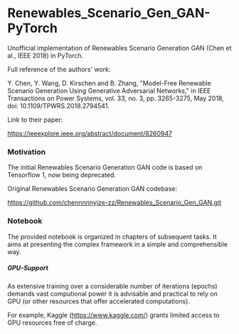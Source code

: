 # Renewables_Scenario_Gen_GAN-PyTorch
  Unofficial implementation of Renewables Scenario Generation GAN (Chen et al., IEEE 2018) in PyTorch.

  Full reference of the authors' work:
  
  Y. Chen, Y. Wang, D. Kirschen and B. Zhang, "Model-Free Renewable Scenario Generation Using Generative Adversarial Networks,"
  in IEEE Transactions on Power Systems, vol. 33, no. 3, pp. 3265-3275, May 2018, doi: 10.1109/TPWRS.2018.2794541.
  
  Link to their paper:
  
  https://ieeexplore.ieee.org/abstract/document/8260947

### Motivation
  The initial Renewables Scenario Generation GAN code is based on Tensorflow 1, now being deprecated.

  Original Renewables Scenario Generation GAN codebase:

  https://github.com/chennnnnyize-zz/Renewables_Scenario_Gen_GAN.git

### Notebook
  The provided notebook is organized in chapters of subsequent tasks. It aims at presenting the complex framework in a simple and comprehensible way.

##### GPU-Support
  As extensive training over a considerable number of iterations (epochs) demands vast computional power it is advisable and practical to rely on GPU (or other         resources that offer accelerated computations).

  For example, Kaggle (https://www.kaggle.com/) grants limited access to GPU resources free of charge.

